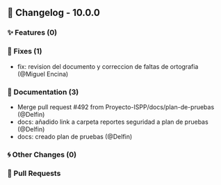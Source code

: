 ## 🚀 Changelog - 10.0.0

### ✨ Features (0)

### 🐛 Fixes (1)
- fix: revision del documento y correccion de faltas de ortografia (@Miguel Encina)
### 📖 Documentation (3)
- Merge pull request #492 from Proyecto-ISPP/docs/plan-de-pruebas (@Delfin)
- docs: añadido link a carpeta reportes seguridad a plan de pruebas (@Delfin)
- docs: creado plan de pruebas (@Delfin)
### 🌀 Other Changes (0)

### 🔗 Pull Requests
